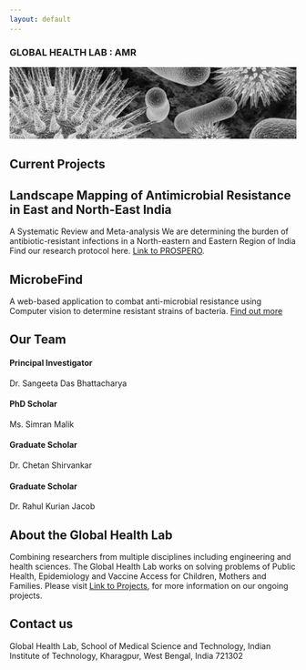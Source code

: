 ```yaml
---
layout: default
---
```


### GLOBAL HEALTH LAB : AMR

![Bacteria](microbe-banner.jpg)

## Current Projects

##  Landscape Mapping of Antimicrobial Resistance in East and North-East India 

A Systematic Review and Meta-analysis
We are determining the burden of antibiotic-resistant infections in a North-eastern and Eastern Region of India
Find our research protocol here. [Link to PROSPERO](https://www.crd.york.ac.uk/prospero/display_record.php?ID=CRD42021278961).

## MicrobeFind

A web-based application to combat anti-microbial resistance using Computer vision to determine resistant strains of bacteria.
[Find out more](https://www.crd.york.ac.uk/prospero/display_record.php?ID=CRD42021278961)

## Our Team

#### Principal Investigator

Dr. Sangeeta Das Bhattacharya

#### PhD Scholar

Ms. Simran Malik

#### Graduate Scholar

Dr. Chetan Shirvankar

#### Graduate Scholar

Dr. Rahul Kurian Jacob

## About the Global Health Lab

Combining researchers from multiple disciplines including engineering and health sciences. The Global Health Lab works on solving problems of Public Health, Epidemiology and Vaccine Access for Children, Mothers and Families.
Please visit [Link to Projects](http://www.iitkgp.ac.in/department/MM;jsessionid=E012A22FEB1BCFE44DF38E7838EB0DD8), for more information on our ongoing projects. 

## Contact us

Global Health Lab, School of Medical Science and Technology, Indian Institute of Technology, Kharagpur, West Bengal, India
721302


